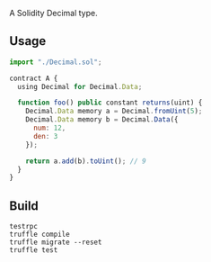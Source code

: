 A Solidity Decimal type.

## Usage

```js
import "./Decimal.sol";

contract A {
  using Decimal for Decimal.Data;

  function foo() public constant returns(uint) {
    Decimal.Data memory a = Decimal.fromUint(5);
    Decimal.Data memory b = Decimal.Data({
      num: 12,
      den: 3
    });

    return a.add(b).toUint(); // 9
  }
}
```

## Build

```
testrpc
truffle compile
truffle migrate --reset
truffle test
```
